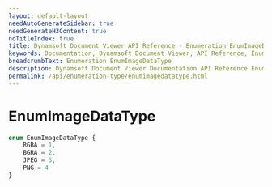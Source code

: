 ```yaml
---
layout: default-layout
needAutoGenerateSidebar: true
needGenerateH3Content: true
noTitleIndex: true
title: Dynamsoft Document Viewer API Reference - Enumeration EnumImageDataType
keywords: Documentation, Dynamsoft Document Viewer, API Reference, Enumeration EnumImageDataType
breadcrumbText: Enumeration EnumImageDataType
description: Dynamsoft Document Viewer Documentation API Reference Enumeration EnumImageDataType Page
permalink: /api/enumeration-type/enumimagedatatype.html
---
```


# EnumImageDataType

```typescript
enum EnumImageDataType {
	RGBA = 1,
	BGRA = 2,
	JPEG = 3,
	PNG = 4
}
```
